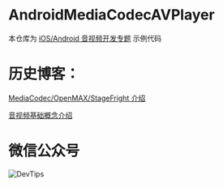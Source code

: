 # AndroidMediaCodecAVPlayer
本仓库为 [iOS/Android 音视频开发专题](https://mp.weixin.qq.com/s?__biz=MzI0NzI0NDY2OQ==&mid=2652749899&idx=1&sn=3d24f93e2a12f84e91eb9a3496c3a5a0&scene=21#wechat_redirect) 示例代码

# 历史博客：
[MediaCodec/OpenMAX/StageFright 介绍](https://mp.weixin.qq.com/s?__biz=MzI0NzI0NDY2OQ==&mid=2652749916&idx=1&sn=db1822a10deac0a82692d950feca914c&chksm=f25b924ec52c1b58c5d35769098874ac710cdfcf8a0d0df2890338b2a4d2b2f0411a46a62392&token=1291147927&lang=zh_CN#rd)

[音视频基础概念介绍](https://mp.weixin.qq.com/s?__biz=MzI0NzI0NDY2OQ==&mid=2652749906&idx=1&sn=f512d012b9eb8956743b60d621059430&chksm=f25b9240c52c1b569d24f4d9b1fea12422fa29f0e167800ec4d1277a2517ec182d8446413c06&token=1291147927&lang=zh_CN#rd)

# 微信公众号
![DevTips](https://github.com/guanghuili/AndroidMediaCodecAVPlayer/blob/master/qrcode_for_gh_a4b02473ebe2_258.jpg)
